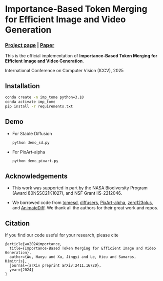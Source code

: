 # Importance-Based Token Merging for Efficient Image and Video Generation

### [Project page](https://hao-yu-wu.github.io/token_merging/) | [Paper](https://arxiv.org/abs/2411.16720)

This is the official implementation of **Importance-Based Token Merging for Efficient Image and Video Generation**.

International Conference on Computer Vision (ICCV), 2025

## Installation

```bash
conda create -n imp_tome python=3.10
conda activate imp_tome
pip install -r requirements.txt
```

## Demo
- For Stable Diffusion

    ```bash
    python demo_sd.py
    ```

- For PixArt-alpha
    ```bash
    python demo_pixart.py
    ```

## Acknowledgements

- This work was supported in part by the NASA Biodiversity Program (Award 80NSSC21K1027), and NSF Grant IIS-2212046.

- We borrowed code from [tomesd](https://github.com/dbolya/tomesd), [diffusers](https://github.com/huggingface/diffusers), [PixArt-alpha](https://github.com/PixArt-alpha/PixArt-alpha), [zero123plus](https://github.com/SUDO-AI-3D/zero123plus), and [AnimateDiff](https://github.com/guoyww/AnimateDiff). We thank all the authors for their great work and repos.

## Citation

If you find our code useful for your research, please cite
```
@article{wu2024importance,
  title={Importance-Based Token Merging for Efficient Image and Video Generation},
  author={Wu, Haoyu and Xu, Jingyi and Le, Hieu and Samaras, Dimitris},
  journal={arXiv preprint arXiv:2411.16720},
  year={2024}
}
```